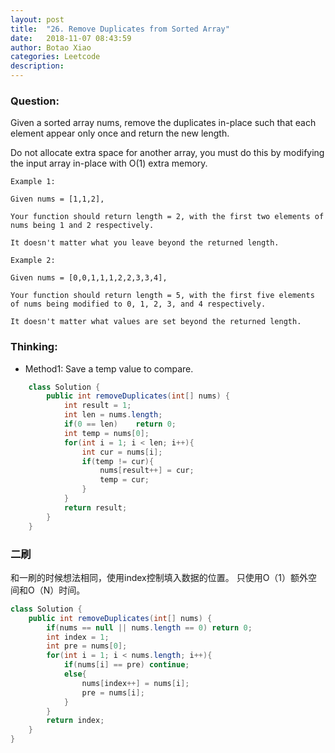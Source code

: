 ```yaml
---
layout: post
title:  "26. Remove Duplicates from Sorted Array"
date:   2018-11-07 08:43:59
author: Botao Xiao
categories: Leetcode
description:
---
```

### Question:
Given a sorted array nums, remove the duplicates in-place such that each element appear only once and return the new length.

Do not allocate extra space for another array, you must do this by modifying the input array in-place with O(1) extra memory.

```
Example 1:

Given nums = [1,1,2],

Your function should return length = 2, with the first two elements of nums being 1 and 2 respectively.

It doesn't matter what you leave beyond the returned length.

Example 2:

Given nums = [0,0,1,1,1,2,2,3,3,4],

Your function should return length = 5, with the first five elements of nums being modified to 0, 1, 2, 3, and 4 respectively.

It doesn't matter what values are set beyond the returned length.
```

### Thinking:
* Method1: Save a temp value to compare.
```Java
	class Solution {
	    public int removeDuplicates(int[] nums) {
	        int result = 1;
	        int len = nums.length;
	        if(0 == len)    return 0;
	        int temp = nums[0];
	        for(int i = 1; i < len; i++){
	            int cur = nums[i];
	            if(temp != cur){
	                nums[result++] = cur;
	                temp = cur;
	            }
	        }
	        return result;
	    }
	}
```

### 二刷
和一刷的时候想法相同，使用index控制填入数据的位置。
只使用O（1）额外空间和O（N）时间。

```Java
class Solution {
    public int removeDuplicates(int[] nums) {
        if(nums == null || nums.length == 0) return 0;
        int index = 1;
        int pre = nums[0];
        for(int i = 1; i < nums.length; i++){
            if(nums[i] == pre) continue;
            else{
                nums[index++] = nums[i];
                pre = nums[i];
            }
        }
        return index;
    }
}
```
